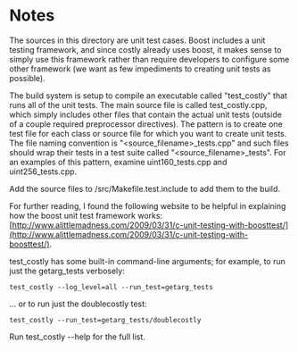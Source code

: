 # Notes
The sources in this directory are unit test cases.  Boost includes a
unit testing framework, and since costly already uses boost, it makes
sense to simply use this framework rather than require developers to
configure some other framework (we want as few impediments to creating
unit tests as possible).

The build system is setup to compile an executable called "test_costly"
that runs all of the unit tests.  The main source file is called
test_costly.cpp, which simply includes other files that contain the
actual unit tests (outside of a couple required preprocessor
directives).  The pattern is to create one test file for each class or
source file for which you want to create unit tests.  The file naming
convention is "<source_filename>_tests.cpp" and such files should wrap
their tests in a test suite called "<source_filename>_tests".  For an
examples of this pattern, examine uint160_tests.cpp and
uint256_tests.cpp.

Add the source files to /src/Makefile.test.include to add them to the build.

For further reading, I found the following website to be helpful in
explaining how the boost unit test framework works:
[http://www.alittlemadness.com/2009/03/31/c-unit-testing-with-boosttest/](http://www.alittlemadness.com/2009/03/31/c-unit-testing-with-boosttest/).

test_costly has some built-in command-line arguments; for
example, to run just the getarg_tests verbosely:

    test_costly --log_level=all --run_test=getarg_tests

... or to run just the doublecostly test:

    test_costly --run_test=getarg_tests/doublecostly

Run  test_costly --help   for the full list.

